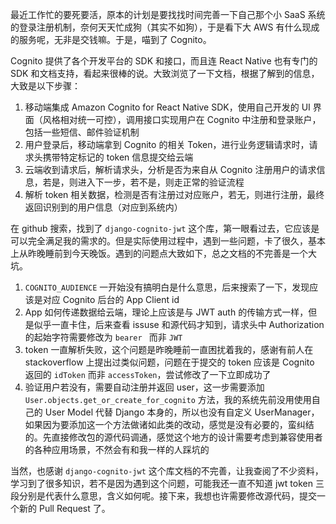 最近工作忙的要死要活，原本的计划是要找找时间完善一下自己那个小 SaaS 系统的登录注册机制，奈何天天忙成狗（其实不如狗），于是看下大 AWS 有什么现成的服务呢，无非是交钱嘛。于是，喵到了 Cognito。

Cognito 提供了各个开发平台的 SDK 和接口，而且连 React Native  也有专门的 SDK 和文档支持，看起来很棒的说。大致浏览了一下文档，根据了解到的信息，大致是以下步骤：

1. 移动端集成 Amazon Cognito for React Native SDK，使用自己开发的 UI 界面（风格相对统一可控），调用接口实现用户在 Cognito 中注册和登录账户，包括一些短信、邮件验证机制
2. 用户登录后，移动端拿到 Cognito 的相关 Token，进行业务逻辑请求时，请求头携带特定标记的 token 信息提交给云端
3. 云端收到请求后，解析请求头，分析是否为来自从 Cognito 注册用户的请求信息，若是，则进入下一步，若不是，则走正常的验证流程
4. 解析 token 相关数据，检测是否有注册过对应账户，若无，则进行注册，最终返回识别到的用户信息（对应到系统内）

在 github 搜索，找到了 `django-cognito-jwt` 这个库，第一眼看过去，它应该是可以完全满足我的需求的。但是实际使用过程中，遇到一些问题，卡了很久，基本上从昨晚睡前到今天晚饭。遇到的问题点大致如下，总之文档的不完善是一个大坑。

1. `COGNITO_AUDIENCE` 一开始没有搞明白是什么意思，后来搜索了一下，发现应该是对应 Cognito 后台的 App Client id
2. App 如何传递数据给云端，理论上应该是与  JWT auth 的传输方式一样，但是似乎一直卡住，后来查看 issuse 和源代码才知到，请求头中 Authorization 的起始字符需要修改为 `bearer ` 而非 `JWT `
3. token 一直解析失败，这个问题是昨晚睡前一直困扰着我的，感谢有前人在 stackoverflow 上提出过类似问题，问题在于提交的 token 应该是 Cognito 返回的 `idToken` 而非 `accessToken`，尝试修改了一下立即成功了
4. 验证用户若没有，需要自动注册并返回 user，这一步需要添加 `User.objects.get_or_create_for_cognito` 方法，我的系统先前没用使用自己的  User Model 代替 Django 本身的，所以也没有自定义 UserManager，如果因为要添加这一个方法做诸如此类的改动，感觉是没有必要的，蛮纠结的。先直接修改包的源代码调通，感觉这个地方的设计需要考虑到兼容使用者的各种应用场景，不然会有和我一样的人踩坑的

当然，也感谢 `django-cognito-jwt` 这个库文档的不完善，让我查阅了不少资料，学习到了很多知识，若不是因为遇到这个问题，可能我还一直不知道 jwt token 三段分别是代表什么意思，含义如何呢。接下来，我想也许需要修改源代码，提交一个新的 Pull Request 了。